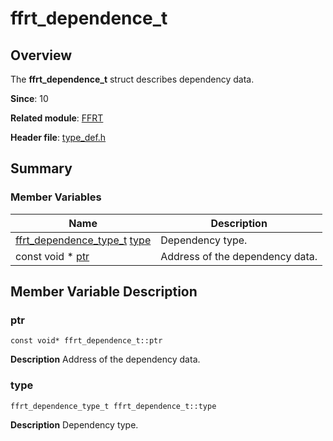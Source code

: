 # ffrt_dependence_t


## Overview

The **ffrt_dependence_t** struct describes dependency data.

**Since**: 10

**Related module**: [FFRT](_f_f_r_t.md)

**Header file**: [type_def.h](type__def_8h.md)

## Summary


### Member Variables

| Name| Description| 
| -------- | -------- |
| [ffrt_dependence_type_t](_f_f_r_t.md#ffrt_dependence_type_t) [type](#type) | Dependency type. | 
| const void \* [ptr](#ptr) | Address of the dependency data. | 


## Member Variable Description


### ptr

```
const void* ffrt_dependence_t::ptr
```
**Description**
Address of the dependency data.


### type

```
ffrt_dependence_type_t ffrt_dependence_t::type
```
**Description**
Dependency type.
